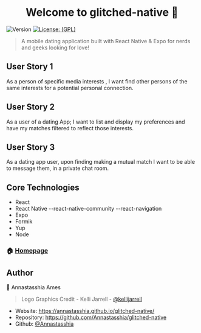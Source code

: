 
<h1 align="center">Welcome to  glitched-native 👋</h1>
<p>
  <img alt="Version" src="https://img.shields.io/badge/version-1.0.0-blue.svg?cacheSeconds=2592000" />
  <a href="#" target="_blank">
    <img alt="License: (GPL)" src="https://img.shields.io/github/license/Annastasshia/GeorgiaCovid" />
  </a>
</p>

> A mobile dating application built with React Native & Expo for nerds and geeks looking for love!

## User Story 1

As a person of specific media interests ,
I want find other persons of the same interests 
for a potential personal connection.

## User Story 2

As a user of a dating App;
I want to list and display my preferences
and have my matches filtered to reflect those interests.

## User Story 3

As a dating app user,
upon finding making a mutual match
I want to be able to message them,
in a private chat room.

## Core Technologies 

- React
- React Native
  --react-native-community
  --react-navigation
- Expo
- Formik
- Yup
- Node


### 🏠 [Homepage](https://warm-badlands-80819.herokuapp.com/)

## Author

👤  Annastasshia Ames

>Logo Graphics Credit - Kelli Jarrell - [@kellijarrell](https://github.com/kellijarrell)

* Website:  https://annastasshia.github.io/glitched-native/
* Repository: https://github.com/Annastasshia/glitched-native
* Github: [@Annastasshia](https://github.com/Annastasshia)
